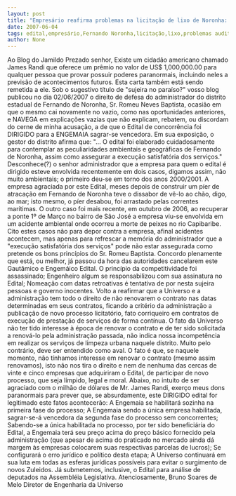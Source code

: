 ```yaml
---
layout: post
title: "Empresário reafirma problemas na licitação de lixo de Noronha: O edital é Gautâmico, diz"
date: 2007-06-04
tags: edital,empresário,Fernando Noronha,licitação,lixo,problemas auditivos
author: None
---
```

Ao Blog do Jamildo
Prezado senhor,
Existe um cidad&atilde;o americano chamado James Randi que oferece um pr&ecirc;mio no valor de US$ 1,000,000.00 para qualquer pessoa que provar possuir poderes paranormais, incluindo neles a previs&atilde;o de acontecimentos futuros. Esta carta tamb&eacute;m est&aacute; sendo remetida a ele.
Sob o sugestivo t&iacute;tulo de &quot;sujeira no para&iacute;so?&quot; vosso blog publicou no dia 02/06/2007 o direito de defesa do administrador do distrito estadual de Fernando de Noronha, Sr. Romeu Neves Baptista, ocasi&atilde;o em que o mesmo cai novamente no vazio, como nas oportunidades anteriores, e NAVEGA em explica&ccedil;&otilde;es vazias que n&atilde;o explicam, rebatem, ou discordam do cerne de minha acusa&ccedil;&atilde;o, a de que o Edital de concorr&ecirc;ncia foi DIRIGIDO para a ENGEMAIA sagrar-se vencedora.
Em sua exposi&ccedil;&atilde;o, o gestor do distrito afirma que: &quot;... O edital foi elaborado cuidadosamente para contemplar as peculiaridades ambientais e geogr&aacute;ficas de Fernando de Noronha, assim como assegurar a execu&ccedil;&atilde;o satisfat&oacute;ria dos servi&ccedil;os.&quot;
Desconhece(?) o senhor administrador que a empresa para quem o edital &eacute; dirigido esteve envolvida recentemente em dois casos, digamos assim, n&atilde;o muito ambientais; o primeiro deu-se em torno dos anos 2000/2001. A empresa agraciada por este Edital, meses depois de construir um p&iacute;er de atraca&ccedil;&atilde;o em Fernando de Noronha teve o dissabor de v&ecirc;-lo ao ch&atilde;o, digo, ao mar; isto mesmo, o p&iacute;er desabou, foi arrastado pelas correntes mar&iacute;timas. O outro caso foi mais recente, em outubro de 2006, ao recuperar a ponte 1&ordm; de Mar&ccedil;o no bairro de S&atilde;o Jos&eacute; a empresa viu-se envolvida em um acidente ambiental onde ocorreu a morte de peixes no rio Capibaribe.
Cito estes casos n&atilde;o para depor contra a empresa, afinal acidentes acontecem, mas apenas para refrescar a mem&oacute;ria do administrador que a &quot;execu&ccedil;&atilde;o satisfat&oacute;ria dos servi&ccedil;os&quot; pode n&atilde;o estar assegurada como pretende os bons princ&iacute;pios do Sr. Romeu Baptista.
Concordo plenamente que est&aacute;, ou melhor, j&aacute; passou da hora das autoridades cancelarem este Gaut&acirc;mico e Engem&aacute;ico Edital.
O princ&iacute;pio da competitividade foi assassinado; Engenheiro algum se responsabilizou com sua assinatura no Edital; Nomea&ccedil;&atilde;o com datas retroativas &eacute; tentativa de por nesta sujeira pessoas e governo inocentes.
Volto a reafirmar que a Universo e a administra&ccedil;&atilde;o tem todo o direito de n&atilde;o renovarem o contrato nas datas determinadas em seus contratos, ficando a crit&eacute;rio da administra&ccedil;&atilde;o a publica&ccedil;&atilde;o de novo processo licitat&oacute;rio, fato corriqueiro em contratos de execu&ccedil;&atilde;o de presta&ccedil;&atilde;o de servi&ccedil;os de forma cont&iacute;nua. 
O fato da Universo n&atilde;o ter tido interesse &agrave; &eacute;poca de renovar o contrato e de ter sido solicitada a renov&aacute;-lo pela administra&ccedil;&atilde;o passada, n&atilde;o indica nossa incompet&ecirc;ncia em realizar os servi&ccedil;os de limpeza urbana naquele distrito. Muito pelo contr&aacute;rio, deve ser entendido como aval. O fato &eacute; que, se naquele momento, n&atilde;o t&iacute;nhamos interesse em renovar o contrato (mesmo assim renovamos), isto n&atilde;o nos tira o direito e nem de nenhuma das cercas de vinte e cinco empresas que adquiriram o Edital, de participar de novo processo, que seja l&iacute;mpido, legal e moral.
Abaixo, no intuito de ser agraciado com o milh&atilde;o de d&oacute;lares de Mr. James Randi, exer&ccedil;o meus dons paranormais para prever que, se absurdamente, este DIRIGIDO edital for legitimado este fatos acontecer&atilde;o:
A Engemaia se habilitar&aacute; sozinha na primeira fase do processo;
A Engemaia sendo a &uacute;nica empresa habilitada, sagrar-se-&aacute; vencedora da segunda fase do processo sem concorrentes;
Sabendo-se a &uacute;nica habilitada no processo, por ter sido benefici&aacute;ria do Edital, a Engemaia ter&aacute; seu pre&ccedil;o acima do pre&ccedil;o b&aacute;sico fornecido pela administra&ccedil;&atilde;o (que apesar de acima do praticado no mercado ainda d&aacute; margem &agrave;s empresas colocarem suas respectivas parcelas de lucros);
Se configurar&aacute; o erro jur&iacute;dico e pol&iacute;tico desta etapa;
A Universo continuar&aacute; em sua luta em todas as esferas jur&iacute;dicas poss&iacute;veis para evitar o surgimento de novos Zuleidos. J&aacute; submetemos, inclusive, o Edital para an&aacute;lise de deputados na Assembl&eacute;ia Legislativa.
Atenciosamente, Bruno Soares de Melo
Diretor de Engenharia da Universo 